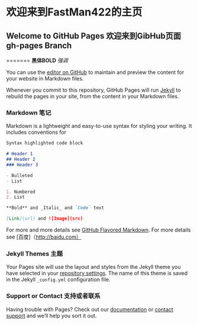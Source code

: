 # 欢迎来到FastMan422的主页
## Welcome to GitHub Pages 欢迎来到GibHub页面 gh-pages Branch
=======
**黑体BOLD**
*强调*

You can use the [editor on GitHub](https://github.com/fastman422/github-upload/edit/master/index.md) to maintain and preview the content for your website in Markdown files.

Whenever you commit to this repository, GitHub Pages will run [Jekyll](https://jekyllrb.com/) to rebuild the pages in your site, from the content in your Markdown files.

### Markdown 笔记 

Markdown is a lightweight and easy-to-use syntax for styling your writing. It includes conventions for

```markdown
Syntax highlighted code block

# Header 1
## Header 2
### Header 3

- Bulleted
- List

1. Numbered
2. List

**Bold** and _Italic_ and `Code` text

[Link](url) and ![Image](src)
```

For more and more details see [GitHub Flavored Markdown](https://guides.github.com/features/mastering-markdown/).
For more details see [百度]（http://baidu.com）

### Jekyll Themes 主题

Your Pages site will use the layout and styles from the Jekyll theme you have selected in your [repository settings](https://github.com/fastman422/github-upload/settings). The name of this theme is saved in the Jekyll `_config.yml` configuration file.

### Support or Contact 支持或者联系

Having trouble with Pages? Check out our [documentation](https://help.github.com/categories/github-pages-basics/) or [contact support](https://github.com/contact) and we’ll help you sort it out.
